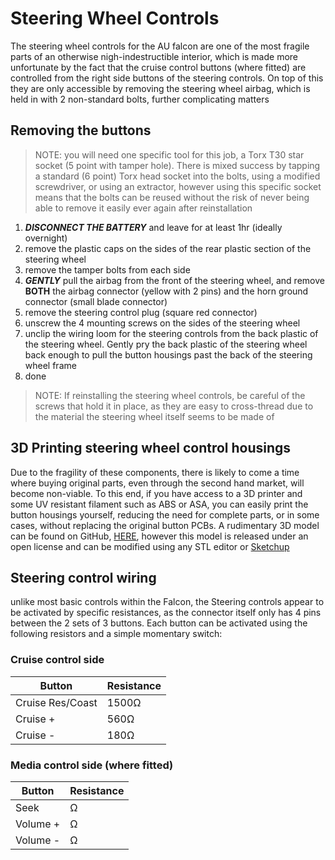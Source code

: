 # Steering Wheel Controls

The steering wheel controls for the AU falcon are one of the most fragile parts of an otherwise nigh-indestructible interior, which is made more unfortunate by the fact that the cruise control buttons (where fitted) are controlled from the right side buttons of the steering controls. On top of this they are only accessible by removing the steering wheel airbag, which is held in with 2 non-standard bolts, further complicating matters

## Removing the buttons

> NOTE: you will need one specific tool for this job, a Torx T30 star socket (5 point with tamper hole). There is mixed success by tapping a standard (6 point) Torx head socket into the bolts, using a modified screwdriver, or using an extractor, however using this specific socket means that the bolts can be reused without the risk of never being able to remove it easily ever again after reinstallation

1. ***DISCONNECT THE BATTERY*** and leave for at least 1hr (ideally overnight)
1. remove the plastic caps on the sides of the rear plastic section of the steering wheel <!--TODO add photo-->
1. remove the tamper bolts from each side <!--TODO add photo-->
1. ***GENTLY*** pull the airbag from the front of the steering wheel, and remove **BOTH** the airbag connector (yellow with 2 pins) and the horn ground connector (small blade connector) <!--TODO add photo-->
1. remove the steering control plug (square red connector)
1. unscrew the 4 mounting screws on the sides of the steering wheel
1. unclip the wiring loom for the steering controls from the back plastic of the steering wheel. Gently pry the back plastic of the steering wheel back enough to pull the button housings past the back of the steering wheel frame <!--TODO add photo-->
1. done

> NOTE: If reinstalling the steering wheel controls, be careful of the screws that hold it in place, as they are easy to cross-thread due to the material the steering wheel itself seems to be made of

## 3D Printing steering wheel control housings
Due to the fragility of these components, there is likely to come a time where buying original parts, even through the second hand market, will become non-viable. To this end, if you have access to a 3D printer and some UV resistant filament such as ABS or ASA, you can easily print the button housings yourself, reducing the need for complete parts, or in some cases, without replacing the original button PCBs. A rudimentary 3D model can be found on GitHub, [HERE](https://github.com/digi-ron/AU-Falcon-Steering-Controls), however this model is released under an open license and can be modified using any STL editor or [Sketchup](https://www.sketchup.com/)

## Steering control wiring
unlike most basic controls within the Falcon, the Steering controls appear to be activated by specific resistances, as the connector itself only has 4 pins between the 2 sets of 3 buttons. Each button can be activated using the following resistors and a simple momentary switch:

### Cruise control side

| Button | Resistance |
| --- | --- |
| Cruise Res/Coast | 1500Ω |
| Cruise + | 560Ω |
| Cruise - | 180Ω |

### Media control side (where fitted)
| Button | Resistance |
| --- | --- |
| Seek | Ω |
| Volume + | Ω |
| Volume - | Ω |
<!--TODO finish this bit-->